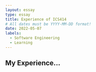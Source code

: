 ```yaml
---
layout: essay
type: essay
title: Experience of ICS414
# All dates must be YYYY-MM-DD format!
date: 2022-05-07
labels:
  - Software Engineering
  - Learning
---
```


## My Experience...
